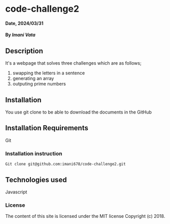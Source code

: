 # code-challenge2


#### Date, 2024/03/31

#### By *Imani Vata*

## Description
It's a webpage that solves three challenges which are as follows;
1. swapping the letters in a sentence
2. generating an array
3. outputing prime numbers

## Installation
You use git clone to be able to download the documents in the GitHub

## Installation Requirements
Git

### Installation instruction
```
Git clone git@github.com:imani678/code-challenge2.git

```
## Technologies used
Javascript

### License
The content of this site is licensed under the MIT license
Copyright (c) 2018.







